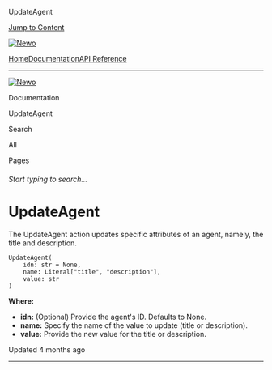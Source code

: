 UpdateAgent

[Jump to Content](#content)

[![Newo](https://files.readme.io/895bdeef8322f081f6d0f4507a17e414930dfddfddf1de452f458dc00698ca84-small-svgviewer-png-output_9.png)](/)

[Home](/)[Documentation](index.md)[API Reference](/reference)

* * *

[![Newo](https://files.readme.io/895bdeef8322f081f6d0f4507a17e414930dfddfddf1de452f458dc00698ca84-small-svgviewer-png-output_9.png)](/)

Documentation

UpdateAgent

Search

All

Pages

###### Start typing to search…

# UpdateAgent

The UpdateAgent action updates specific attributes of an agent, namely, the title and description.

```
UpdateAgent(  
    idn: str = None,  
    name: Literal["title", "description"],  
    value: str  
)
```

**Where:**

*   **idn:** (Optional) Provide the agent's ID. Defaults to None.
*   **name:** Specify the name of the value to update (title or description).
*   **value:** Provide the new value for the title or description.

Updated 4 months ago

* * *
